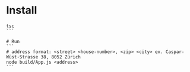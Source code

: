 # Install
````
tsc
```

# Run
```
# address format: <street> <house-number>, <zip> <city> ex. Caspar-Wüst-Strasse 38, 8052 Zürich
node build/App.js <address>
```